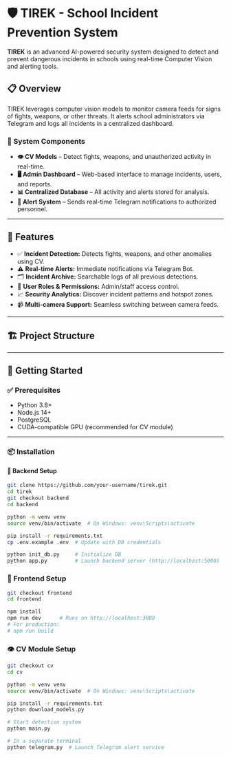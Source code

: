 # 🛡️ TIREK - School Incident Prevention System

**TIREK** is an advanced AI-powered security system designed to detect and prevent dangerous incidents in schools using real-time Computer Vision and alerting tools.

## 📋 Overview

TIREK leverages computer vision models to monitor camera feeds for signs of fights, weapons, or other threats. It alerts school administrators via Telegram and logs all incidents in a centralized dashboard.

### 🔧 System Components

- **👁️ CV Models** – Detect fights, weapons, and unauthorized activity in real-time.
- **🖥️ Admin Dashboard** – Web-based interface to manage incidents, users, and reports.
- **📊 Centralized Database** – All activity and alerts stored for analysis.
- **📱 Alert System** – Sends real-time Telegram notifications to authorized personnel.

---

## 🌟 Features

- ✅ **Incident Detection:** Detects fights, weapons, and other anomalies using CV.
- ⚠️ **Real-time Alerts:** Immediate notifications via Telegram Bot.
- 🗂 **Incident Archive:** Searchable logs of all previous detections.
- 👥 **User Roles & Permissions:** Admin/staff access control.
- 📈 **Security Analytics:** Discover incident patterns and hotspot zones.
- 📹 **Multi-camera Support:** Seamless switching between camera feeds.

---

## 🏗️ Project Structure


---

## 🚀 Getting Started

### ✅ Prerequisites

- Python 3.8+
- Node.js 14+
- PostgreSQL
- CUDA-compatible GPU (recommended for CV module)

---

### 📦 Installation

#### 🔧 Backend Setup

```bash
git clone https://github.com/your-username/tirek.git
cd tirek
git checkout backend
cd backend

python -m venv venv
source venv/bin/activate  # On Windows: venv\Scripts\activate

pip install -r requirements.txt
cp .env.example .env  # Update with DB credentials

python init_db.py     # Initialize DB
python app.py         # Launch backend server (http://localhost:5000)
```

### 🎨 Frontend Setup
```bash
git checkout frontend
cd frontend

npm install
npm run dev      # Runs on http://localhost:3000
# For production:
# npm run build
```
### 👁️ CV Module Setup
```bash
git checkout cv
cd cv

python -m venv venv
source venv/bin/activate  # On Windows: venv\Scripts\activate

pip install -r requirements.txt
python download_models.py

# Start detection system
python main.py

# In a separate terminal
python telegram.py  # Launch Telegram alert service
```
